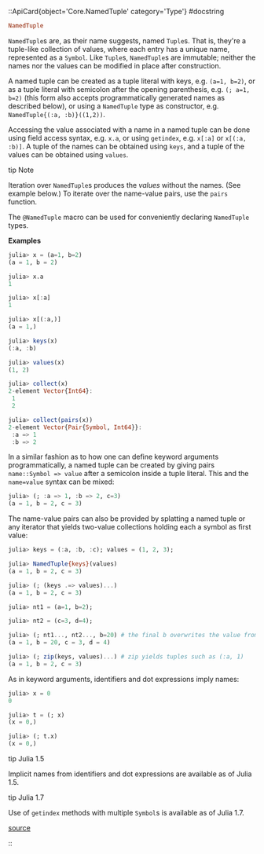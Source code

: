 

::ApiCard{object='Core.NamedTuple' category='Type'}
#docstring



```julia
NamedTuple
```


`NamedTuple`s are, as their name suggests, named `Tuple`s. That is, they&#39;re a tuple-like collection of values, where each entry has a unique name, represented as a `Symbol`. Like `Tuple`s, `NamedTuple`s are immutable; neither the names nor the values can be modified in place after construction.

A named tuple can be created as a tuple literal with keys, e.g. `(a=1, b=2)`, or as a tuple literal with semicolon after the opening parenthesis, e.g. `(; a=1, b=2)` (this form also accepts programmatically generated names as described below), or using a `NamedTuple` type as constructor, e.g. `NamedTuple{(:a, :b)}((1,2))`.

Accessing the value associated with a name in a named tuple can be done using field access syntax, e.g. `x.a`, or using `getindex`, e.g. `x[:a]` or `x[(:a, :b)]`. A tuple of the names can be obtained using `keys`, and a tuple of the values can be obtained using `values`.

 tip Note

Iteration over `NamedTuple`s produces the _values_ without the names. (See example below.) To iterate over the name-value pairs, use the `pairs` function.



The `@NamedTuple` macro can be used for conveniently declaring `NamedTuple` types.

**Examples**

```julia
julia> x = (a=1, b=2)
(a = 1, b = 2)

julia> x.a
1

julia> x[:a]
1

julia> x[(:a,)]
(a = 1,)

julia> keys(x)
(:a, :b)

julia> values(x)
(1, 2)

julia> collect(x)
2-element Vector{Int64}:
 1
 2

julia> collect(pairs(x))
2-element Vector{Pair{Symbol, Int64}}:
 :a => 1
 :b => 2
```


In a similar fashion as to how one can define keyword arguments programmatically, a named tuple can be created by giving pairs `name::Symbol => value` after a semicolon inside a tuple literal. This and the `name=value` syntax can be mixed:

```julia
julia> (; :a => 1, :b => 2, c=3)
(a = 1, b = 2, c = 3)
```


The name-value pairs can also be provided by splatting a named tuple or any iterator that yields two-value collections holding each a symbol as first value:

```julia
julia> keys = (:a, :b, :c); values = (1, 2, 3);

julia> NamedTuple{keys}(values)
(a = 1, b = 2, c = 3)

julia> (; (keys .=> values)...)
(a = 1, b = 2, c = 3)

julia> nt1 = (a=1, b=2);

julia> nt2 = (c=3, d=4);

julia> (; nt1..., nt2..., b=20) # the final b overwrites the value from nt1
(a = 1, b = 20, c = 3, d = 4)

julia> (; zip(keys, values)...) # zip yields tuples such as (:a, 1)
(a = 1, b = 2, c = 3)
```


As in keyword arguments, identifiers and dot expressions imply names:

```julia
julia> x = 0
0

julia> t = (; x)
(x = 0,)

julia> (; t.x)
(x = 0,)
```


 tip Julia 1.5

Implicit names from identifiers and dot expressions are available as of Julia 1.5.



 tip Julia 1.7

Use of `getindex` methods with multiple `Symbol`s is available as of Julia 1.7.




[source](https://github.com/JuliaLang/julia/blob/6f3fdf7b36250fb95f512a2b927ad2518c07d2b5/base/namedtuple.jl#L3-L110)

::
